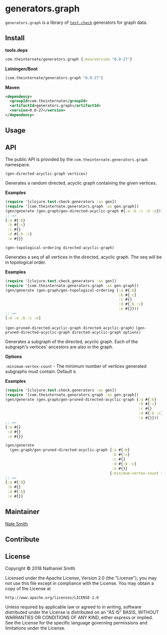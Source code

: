 # generators.graph

`generators.graph` is a library of [`test.check`](https://github.com/clojure/test.check) generators for graph data.

## Install

**tools.deps**

```clojure
com.theinternate/generators.graph {:mvn/version "0.0-27"}
```

**Leiningen/Boot**

```clojure
[com.theinternate/generators.graph "0.0-27"]
```

**Maven**

```xml
<dependency>
  <groupId>com.theinternate</groupId>
  <artifactId>generators.graph</artifactId>
  <version>0.0-27</version>
</dependency>
```

## Usage

## API

The public API is provided by the `com.theinternate.generators.graph` namespace.

`(gen-directed-acyclic-graph vertices)`

Generates a random directed, acyclic graph containing the given vertices.

**Examples**

```clojure
(require '[clojure.test.check.generators :as gen])
(require '[com.theinternate.generators.graph :as gen.graph])
(gen/generate (gen.graph/gen-directed-acyclic-graph #{:a :b :c :d :e}))
;; =>
{:a #{:b}
 :b #{:c}
 :c #{}
 :d #{:b :c}
 :e #{}}
```

`(gen-topological-ordering directed-acyclic-graph)`

Generates a seq of all vertices in the directed, acyclic graph. The seq will be in topological order.

**Examples**

```clojure
(require '[clojure.test.check.generators :as gen])
(require '[com.theinternate.generators.graph :as gen.graph])
(gen/generate (gen.graph/gen-topological-ordering {:a #{:b}
                                                   :b #{:c}
                                                   :c #{}
                                                   :d #{:b :c}
                                                   :e #{}}))
;; =>
[:d :a :b :c :e]
```

`(gen-pruned-directed-acyclic-graph directed-acyclic-graph)`
`(gen-pruned-directed-acyclic-graph directed-acyclic-graph options)`

Generates a subgraph of the directed, acyclic graph. Each of the subgraph's vertices' ancestors are also in the graph.

**Options**

`:minimum-vertex-count` - The minimum number of vertices generated subgraphs must contain. Default `0`.

**Examples**

```clojure
(require '[clojure.test.check.generators :as gen])
(require '[com.theinternate.generators.graph :as gen.graph])
(gen/generate (gen.graph/gen-pruned-directed-acyclic-graph {:a #{:b}
                                                            :b #{:c}
                                                            :c #{}
                                                            :d #{:b :c}
                                                            :e #{}}))
;; =>
{:a #{}
 :d #{}
 :e #{}}

(gen/generate
  (gen.graph/gen-pruned-directed-acyclic-graph {:a #{:b}
                                                :b #{:c}
                                                :c #{}
                                                :d #{:b :c}
                                                :e #{}}
                                               {:minimum-vertex-count 4}))
;; =>
{:a #{:b}
 :b #{}
 :d #{:b}
 :e #{}}
```

## Maintainer

[Nate Smith](http://theinternate.com)

## Contribute


## License

Copyright © 2018 Nathaniel Smith

Licensed under the Apache License, Version 2.0 (the "License"); you may not use this file except in compliance with the License. You may obtain a copy of the License at

```
http://www.apache.org/licenses/LICENSE-2.0
```

Unless required by applicable law or agreed to in writing, software distributed under the License is distributed on an "AS IS" BASIS, WITHOUT WARRANTIES OR CONDITIONS OF ANY KIND, either express or implied. See the License for the specific language governing permissions and limitations under the License.
